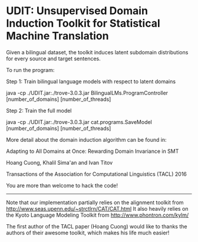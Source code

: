 # UDIT: Unsupervised Domain Induction Toolkit for Statistical Machine Translation
Given a bilingual dataset, the toolkit induces latent subdomain distributions for every source and target sentences.

To run the program: 

Step 1: Train bilingual language models with respect to latent domains

java -cp ./UDIT.jar:./trove-3.0.3.jar BilingualLMs.ProgramController [number_of_domains] [number_of_threads]

Step 2: Train the full model

java -cp ./UDIT.jar:./trove-3.0.3.jar cat.programs.SaveModel [number_of_domains] [number_of_threads]


More detail about the domain induction algorithm can be found in:

Adapting to All Domains at Once: Rewarding Domain Invariance in SMT

Hoang Cuong, Khalil Sima'an and Ivan Titov

Transactions of the Association for Computational Linguistics (TACL) 2016

You are more than welcome to hack the code!

--------------------------------------------------------------
Note that our implementation partially relies on the alignment toolkit from http://www.seas.upenn.edu/~strctlrn/CAT/CAT.html
It also heavily relies on the Kyoto Language Modeling Toolkit from http://www.phontron.com/kylm/

The first author of the TACL paper (Hoang Cuong) would like to thanks the authors of their awesome toolkit, which makes his life much easier!






